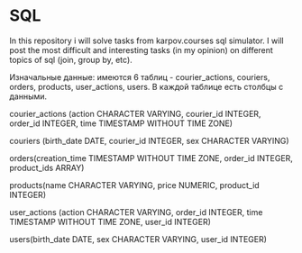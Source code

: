 # SQL
In this repository i will solve tasks from karpov.courses sql simulator. I will post the most difficult and interesting tasks (in my opinion) on different topics of sql (join, group by, etc).

Изначальные данные:
имеются 6 таблиц - courier_actions, couriers, orders, products, user_actions, users. 
В каждой таблице есть столбцы с данными.

courier_actions (action CHARACTER VARYING, courier_id INTEGER, order_id INTEGER, time TIMESTAMP WITHOUT TIME ZONE)

couriers (birth_date DATE, courier_id INTEGER, sex CHARACTER VARYING)

orders(creation_time TIMESTAMP WITHOUT TIME ZONE, order_id INTEGER, product_ids ARRAY)

products(name CHARACTER VARYING, price NUMERIC, product_id INTEGER)

user_actions (action CHARACTER VARYING, order_id INTEGER, time TIMESTAMP WITHOUT TIME ZONE, user_id INTEGER)

users(birth_date DATE, sex CHARACTER VARYING, user_id INTEGER)
